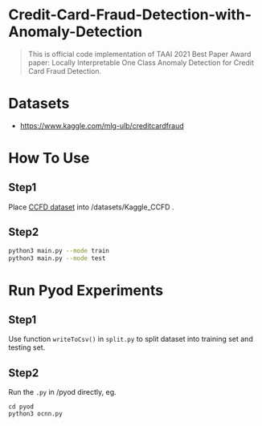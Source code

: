 # Credit-Card-Fraud-Detection-with-Anomaly-Detection
> This is official code implementation of TAAI 2021 Best Paper Award paper: Locally Interpretable One Class Anomaly Detection for Credit Card Fraud Detection.
# Datasets
* https://www.kaggle.com/mlg-ulb/creditcardfraud

# How To Use
## Step1
Place [CCFD dataset](https://www.kaggle.com/mlg-ulb/creditcardfraud) into /datasets/Kaggle_CCFD .
## Step2
```bash
python3 main.py --mode train
python3 main.py --mode test
```

# Run Pyod Experiments
## Step1
Use function ```writeToCsv()``` in ```split.py``` to split dataset into training set and testing set.
## Step2
Run the ```.py``` in /pyod directly, eg.
```
cd pyod
python3 ocnn.py
```

